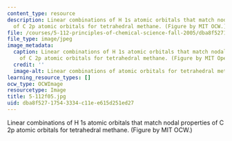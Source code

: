 ```yaml
---
content_type: resource
description: Linear combinations of H 1s atomic orbitals that match nodal properties
  of C 2p atomic orbitals for tetrahedral methane. (Figure by MIT OCW.)
file: /courses/5-112-principles-of-chemical-science-fall-2005/dba8f52717543334c11ee615d251ed27_5-112f05.jpg
file_type: image/jpeg
image_metadata:
  caption: Linear combinations of H 1s atomic orbitals that match nodal properties
    of C 2p atomic orbitals for tetrahedral methane. (Figure by MIT OpenCourseWare.)
  credit: ''
  image-alt: Linear combinations of atomic orbitals for tetrahedral methane.
learning_resource_types: []
ocw_type: OCWImage
resourcetype: Image
title: 5-112f05.jpg
uid: dba8f527-1754-3334-c11e-e615d251ed27
---
```

Linear combinations of H 1s atomic orbitals that match nodal properties of C 2p atomic orbitals for tetrahedral methane. (Figure by MIT OCW.)

